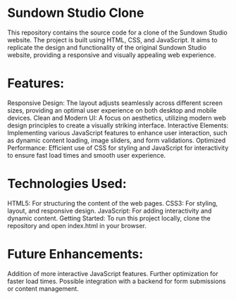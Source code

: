 # Sundown Studio Clone
This repository contains the source code for a clone of the Sundown Studio website. The project is built using HTML, CSS, and JavaScript. It aims to replicate the design and functionality of the original Sundown Studio website, providing a responsive and visually appealing web experience.

# Features:

Responsive Design: The layout adjusts seamlessly across different screen sizes, providing an optimal user experience on both desktop and mobile devices.
Clean and Modern UI: A focus on aesthetics, utilizing modern web design principles to create a visually striking interface.
Interactive Elements: Implementing various JavaScript features to enhance user interaction, such as dynamic content loading, image sliders, and form validations.
Optimized Performance: Efficient use of CSS for styling and JavaScript for interactivity to ensure fast load times and smooth user experience.

# Technologies Used:

HTML5: For structuring the content of the web pages.
CSS3: For styling, layout, and responsive design.
JavaScript: For adding interactivity and dynamic content.
Getting Started: To run this project locally, clone the repository and open index.html in your browser.

# Future Enhancements:

Addition of more interactive JavaScript features.
Further optimization for faster load times.
Possible integration with a backend for form submissions or content management.
